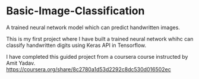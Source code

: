 # Basic-Image-Classification
A trained neural network model which can predict handwritten images.

This is my first project where I have built a trained neural network whihc can classify handwritten digits using Keras API in Tensorflow.

I have completed this guided project from a coursera course instructed by Amit Yadav.
https://coursera.org/share/8c2780a1d53d2292c8dc530d016502ec
